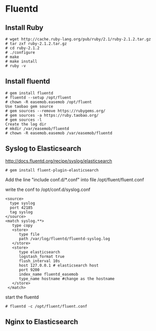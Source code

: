 Fluentd
=======

Install Ruby
------------

    # wget http://cache.ruby-lang.org/pub/ruby/2.1/ruby-2.1.2.tar.gz
    # tar zxf ruby-2.1.2.tar.gz
    # cd ruby-2.1.2
    # ./configure
    # make
    # make install
    # ruby -v

Install fluentd
---------------

    # gem install fluentd
    # fluentd --setup /opt/fluent
    # chown -R easemob.easemob /opt/fluent
    Use taobao gem source
    # gem sources --remove https://rubygems.org/
    # gem sources -a https://ruby.taobao.org/
    # gem sources -l
    Create the log dir
    # mkdir /var/easemob/fluentd
    # chown -R easemob.easemob /var/easemob/fluentd

Syslog to Elasticsearch
-----------------------

http://docs.fluentd.org/recipe/syslog/elasticsearch

    # gem install fluent-plugin-elasticsearch
    
Add the line "include conf.d/*.conf" into file /opt/fluent/fluent.conf
    
write the conf to /opt/conf.d/syslog.conf

    <source>
      type syslog
      port 42185
      tag syslog
    </source>
    <match syslog.**>
       type copy
       <store>
          type file
          path /var/log/fluentd/fluentd-syslog.log
       </store>
       <store>
          type elasticsearch
          logstash_format true
          flush_interval 10s
          host 127.0.0.1 # elasticsearch host
          port 9200 
          index_name fluentd_easemob  
          type_name hostname #change as the hostname
       </store>
     </match>

start the fluentd

    # fluentd -c /opt/fluent/fluent.conf


Nginx to Elasticsearch
-----------------------

